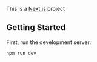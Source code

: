 This is a [Next.js](https://nextjs.org/) project 
## Getting Started

First, run the development server:

```bash
npm run dev
```
